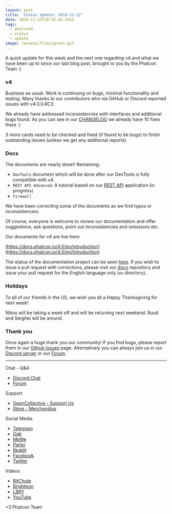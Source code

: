 ```yaml
---
layout: post
title: 'Status Update: 2019-11-22'
date: 2019-11-22T18:55:45.432Z
tags:
  - phalcon4
  - status
  - update
image: /assets/files/groot.gif
---
```

A quick update for this week and the next one regarding v4 and what we have been up to since our last blog post, brought to you by the Phalcon Team :)

<!--more-->

### v4
Business as usual. Work is continuing on bugs, minimal functionality and testing. Many thanks to our contributors who via GitHub or Discord reported issues with v4.0.0.RC3.

We already have addressed inconsistencies with interfaces and additional bugs found. As you can see in our [CHANGELOG](https://github.com/phalcon/cphalcon/blob/4.0.x/CHANGELOG-4.0.md) we already have 10 fixes there :)

3 more cards need to be checked and fixed (if found to be bugs) to finish outstanding issues (unless we get any additional reports).

### Docs
The documents are nearly done!! Remaining:

- `DevTools` document which will be done after our DevTools is fully compatible with v4.
- `REST API Advanced`. A tutorial based on our [REST API](https://github.com/phalcon/rest-api) application (in progress)
- `Firewall`

We have been correcting some of the documents as we find typos or inconsistencies. 

Of course, everyone is welcome to review our documentation and offer suggestions, ask questions, point out inconsistencies and omissions etc.

Our documents for v4 are live here:

[https://docs.phalcon.io/4.0/en/introduction](https://docs.phalcon.io/4.0/en/introduction)

The status of the documentation project can be seen [here](https://github.com/phalcon/docs/issues/2322). If you wish to issue a pull request with corrections, please visit our [docs](https://github.com/phalcon/docs) repository and issue your pull request for the English language only (`en` directory).

### Holidays
To all of our friends in the US, we wish you all a Happy Thanksgiving for next week!

Nikos will be taking a week off and will be returning next weekend. Ruud and Serghei will be around.

### Thank you

Once again a huge thank you our community! If you find bugs, please report them in our [Github Issues](https://github.com/phalcon/cphalcon/issues) page. Alternatively you can always join us in our [Discord server](https://phalcon.io/discord) or our [Forum](https://phalcon.io/forum).

<hr>

Chat - Q&A

* [Discord Chat](https://phalcon.io/discord)
* [Forum](https://phalcon.link/forum)

Support

* [OpenCollective - Support Us](https://phalcon.io/fund)
* [Store - Merchandise](https://phalcon.io/store)

Social Media

* [Telegram](https://phalcon.io/telegram)
* [Gab](https://phalcon.io/gab)
* [MeWe](https://phalcon.io/mewe)
* [Parler](https://phalcon.io/parler)
* [Reddit](https://phalcon.io/reddit)
* [Facebook](https://phalcon.io/fb)
* [Twitter](https://phalcon.io/t)

Videos

* [BitChute](https://phalcon.io/bitchute)
* [Brighteon](https://brighteon.com/bitchute)
* [LBRY](https://phalcon.io/lbry)
* [YouTube](https://phalcon.io/youtube)

<3 Phalcon Team
